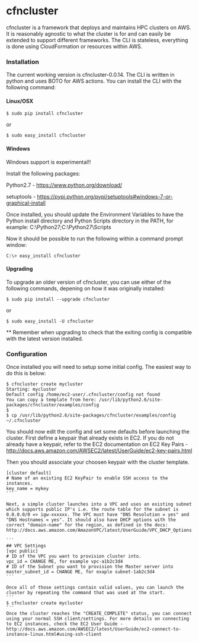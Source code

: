cfncluster
==========

cfncluster is a framework that deploys and maintains HPC clusters on 
AWS. It is reasonably agnostic to what the cluster is for and can easily be 
extended to support different frameworks. The CLI is stateless, 
everything is done using CloudFormation or resources within AWS.

### Installation

The current working version is cfncluster-0.0.14. The CLI is written in python and uses BOTO for AWS actions. You can install the CLI with the following command:

#### Linux/OSX

```
$ sudo pip install cfncluster
```
or
```
$ sudo easy_install cfncluster
```

#### Windows
Windows support is experimental!!

Install the following packages:

Python2.7 - https://www.python.org/download/

setuptools - https://pypi.python.org/pypi/setuptools#windows-7-or-graphical-install

Once installed, you should update the Environment Variables to have the Python install directory and Python Scripts directory in the PATH, for example: C:\Python27;C:\Python27\Scripts

Now it should be possible to run the following within a command prompt window:

```
C:\> easy_install cfncluster
```

#### Upgrading

To upgrade an older version of cfncluster, you can use either of the following commands, depening on how it was originally installed:

```
$ sudo pip install --upgrade cfncluster
```
or
```
$ sudo easy_install -U cfncluster
```

** Remember when upgrading to check that the exiting config is compatible with the latest version installed.

### Configuration

Once installed you will need to setup some initial config. The easiest way to do this is below:

```
$ cfncluster create mycluster
Starting: mycluster
Default config /home/ec2-user/.cfncluster/config not found
You can copy a template from here: /usr/lib/python2.6/site-packages/cfncluster/examples/config
$
$ cp /usr/lib/python2.6/site-packages/cfncluster/examples/config ~/.cfncluster
```

You should now edit the config and set some defaults before launching the cluster. First define a keypair that already exists in EC2. If you do not already have a keypair, refer to the EC2 documentation on EC2 Key Pairs - http://docs.aws.amazon.com/AWSEC2/latest/UserGuide/ec2-key-pairs.html

Then you should associate your choosen keypair with the cluster template.
````
[cluster default]
# Name of an existing EC2 KeyPair to enable SSH access to the instances.
key_name = mykey
```

Next, a simple cluster launches into a VPC and uses an existing subnet which supports public IP's i.e. the route table for the subnet is 0.0.0.0/0 => igw-xxxxxx. The VPC must have "DNS Resolution = yes" and "DNS Hostnames = yes". It should also have DHCP options with the correct "domain-name" for the region, as defined in the docs: http://docs.aws.amazon.com/AmazonVPC/latest/UserGuide/VPC_DHCP_Options.html

```
## VPC Settings
[vpc public]
# ID of the VPC you want to provision cluster into.
vpc_id = CHANGE ME, for example vpc-a1b2c3d4
# ID of the Subnet you want to provision the Master server into
master_subnet_id = CHANGE ME, for exaple subnet-1ab2c3d4
```

Once all of those settings contain valid values, you can launch the cluster by repeating the command that was used at the start.
```
$ cfncluster create mycluster
```
Once the cluster reaches the "CREATE_COMPLETE" status, you can connect using your normal SSH client/settings. For more details on connecting to EC2 instances, check the EC2 User Guide - http://docs.aws.amazon.com/AWSEC2/latest/UserGuide/ec2-connect-to-instance-linux.html#using-ssh-client

